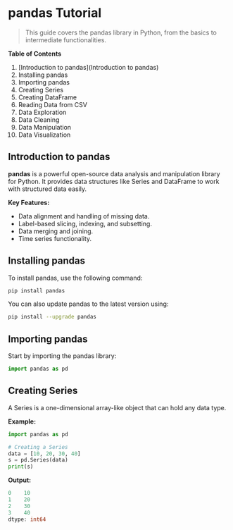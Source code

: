 # pandas Tutorial

> This guide covers the pandas library in Python, from the basics to intermediate functionalities.

**Table of Contents**
1. [Introduction to pandas](Introduction to pandas)
2. Installing pandas
3. Importing pandas
4. Creating Series
5. Creating DataFrame
6. Reading Data from CSV
7. Data Exploration
8. Data Cleaning
9. Data Manipulation
10. Data Visualization

## Introduction to pandas
**pandas** is a powerful open-source data analysis and manipulation library for Python. It provides data structures like Series and DataFrame to work with structured data easily.

**Key Features:**
- Data alignment and handling of missing data.
- Label-based slicing, indexing, and subsetting.
- Data merging and joining.
- Time series functionality.

## Installing pandas
To install pandas, use the following command:

```bash
pip install pandas
```

You can also update pandas to the latest version using:

```bash
pip install --upgrade pandas
```

## Importing pandas
Start by importing the pandas library:

```python
import pandas as pd
```

## Creating Series
A Series is a one-dimensional array-like object that can hold any data type.

**Example:**
```python
import pandas as pd

# Creating a Series
data = [10, 20, 30, 40]
s = pd.Series(data)
print(s)
```

**Output:**
```go
0    10
1    20
2    30
3    40
dtype: int64
```